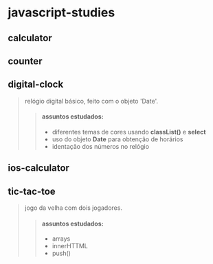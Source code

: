 # javascript-studies

## calculator
>

## counter
>

## digital-clock
> relógio digital básico, feito com o objeto 'Date'.
>
>> #### assuntos estudados:
>>
>> - diferentes temas de cores usando **classList()** e **select**
>> - uso do objeto **Date** para obtenção de horários
>> - identação dos números no relógio

## ios-calculator
>

## tic-tac-toe
> jogo da velha com dois jogadores.
>
>> #### assuntos estudados:
>>
>> - arrays
>> - innerHTTML
>> - push()